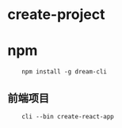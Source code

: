 # create-project

# npm
```
    npm install -g dream-cli
```

## 前端项目

```
    cli --bin create-react-app
```
